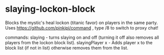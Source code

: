 # slaying-lockon-block

Blocks the mystic's heal lockon (titanic favor) on players in the same party. 
Uses https://github.com/pinkipi/command , type /8 to switch to proxy chat!

commands:
slaying - turns slaying on and off (turning it off also removes all players from the lockon block list).
slayingPlayer x - Adds player x to the block list (if not in list) otherwise removes them from the list.
